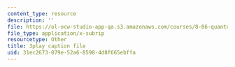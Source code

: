 ```yaml
---
content_type: resource
description: ''
file: https://ol-ocw-studio-app-qa.s3.amazonaws.com/courses/8-06-quantum-physics-iii-spring-2018/31ec2673079e52a685984d8f665ebffa_YT4ODWpKmGY.vtt
file_type: application/x-subrip
resourcetype: Other
title: 3play caption file
uid: 31ec2673-079e-52a6-8598-4d8f665ebffa
---
```

